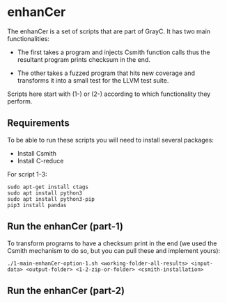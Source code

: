 # enhanCer

The enhanCer is a set of scripts that are part of GrayC. It has two main functionalities:
 
- The first takes a program and injects Csmith function calls thus the resultant program prints checksum in the end.
 
- The other takes a fuzzed program that hits new coverage and transforms it into a small test for the LLVM test suite.

Scripts here start with (1-) or (2-) according to which functionality they perform.

## Requirements

To be able to run these scripts you will need to install several packages:

- Install Csmith
- Install C-reduce

For script 1-3:
```
sudo apt-get install ctags
sudo apt install python3
sudo apt install python3-pip
pip3 install pandas
```

## Run the enhanCer (part-1)

To transform programs to have a checksum print in the end (we used the Csmith mechanism to do so, but you can pull these and implement yours):
```
./1-main-enhanCer-option-1.sh <working-folder-all-results> <input-data> <output-folder> <1-2-zip-or-folder> <csmith-installation>
```

## Run the enhanCer (part-2)
